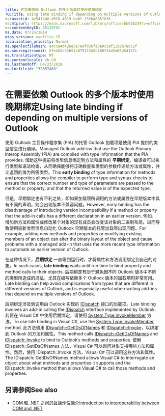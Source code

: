 ```yaml
---
title: 在需要依赖 Outlook 的多个版本时使用晚期绑定
TOCTitle: Using late binding if depending on multiple versions of Outlook
ms:assetid: 4e5412a0-d0f8-4819-ba0f-f36ba885f8f6
ms:mtpsurl: https://msdn.microsoft.com/library/office/bb610234(v=office.15)
ms:contentKeyID: 55119791
ms.date: 07/24/2014
mtps_version: v=office.15
localization_priority: Normal
ms.openlocfilehash: e4cca4d426e5e7e9fd06fa3a0c3af1158b7e6c2f
ms.sourcegitcommit: 8fe462c32b91c87911942c188f3445e85a54137c
ms.translationtype: MT
ms.contentlocale: zh-CN
ms.lasthandoff: 04/23/2019
ms.locfileid: "32357468"
---
```

# <a name="using-late-binding-if-depending-on-multiple-versions-of-outlook"></a><span data-ttu-id="a7b3c-102">在需要依赖 Outlook 的多个版本时使用晚期绑定</span><span class="sxs-lookup"><span data-stu-id="a7b3c-102">Using late binding if depending on multiple versions of Outlook</span></span>

<span data-ttu-id="a7b3c-103">使用 Outlook 主互操作程序集 (PIA) 的托管 Outlook 加载项是使用 PIA 提供的类型信息进行编译。</span><span class="sxs-lookup"><span data-stu-id="a7b3c-103">Managed Outlook add-ins that use the Outlook Primary Interop Assembly (PIA) are compiled with type information that the PIA provides.</span></span> <span data-ttu-id="a7b3c-104">借助这种提前将类型信息绑定到方法和属性的 **早期绑定**，编译者可以执行类型和语法检查，从而确保能够将正确数量和类型的参数传递给方法或属性，并让返回的值为所需类型。</span><span class="sxs-lookup"><span data-stu-id="a7b3c-104">This **early binding** of type information for methods and properties allows the compiler to perform type and syntax checks to ensure that the correct number and type of parameters are passed to the method or property, and that the returned value is of the expected type.</span></span> 

<span data-ttu-id="a7b3c-105">但是，早期绑定也有不利之处，即如果加载项所调用的方法或属性在早期版本中具有不同的声明，则会出现版本不兼容问题。</span><span class="sxs-lookup"><span data-stu-id="a7b3c-105">However, early binding has the disadvantage of introducing version incompatibility if a method or property that the add-in calls has a different declaration in an earlier version.</span></span> <span data-ttu-id="a7b3c-106">例如，增加新方法和属性或修改某个对象的现有成员会改变该对象的二进制布局，进而导致使用较新类型信息自动化 Outlook 早期版本的托管加载项出现问题。</span><span class="sxs-lookup"><span data-stu-id="a7b3c-106">For example, adding new methods and properties or modifying existing members of an object can alter the binary layout of the object and cause problems with a managed add-in that uses the more recent type information to automate an earlier version of Outlook.</span></span> 

<span data-ttu-id="a7b3c-107">在这种情况下，**后期绑定** 一直等到运行时，才将属性和方法调用绑定到自己的对象。</span><span class="sxs-lookup"><span data-stu-id="a7b3c-107">In such cases, **late binding** waits until run time to bind property and method calls to their objects.</span></span> <span data-ttu-id="a7b3c-108">后期绑定有助于避免因不同 Outlook 版本中不同的类型所造成的混乱，尤其在编写依赖多个 Outlook 版本的加载项时非常有用。</span><span class="sxs-lookup"><span data-stu-id="a7b3c-108">Late binding can help avoid complications from types that are different in different versions of Outlook, and is especially useful when writing add-ins that depend on multiple versions of Outlook.</span></span>

<span data-ttu-id="a7b3c-109">后期绑定涉及到调用由 Outlook 实现的 [IDispatch](https://docs.microsoft.com/windows/desktop/api/oaidl/nn-oaidl-idispatch) 接口的加载项。</span><span class="sxs-lookup"><span data-stu-id="a7b3c-109">Late binding involves an add-in calling the [IDispatch](https://docs.microsoft.com/windows/desktop/api/oaidl/nn-oaidl-idispatch) interface implemented by Outlook.</span></span> <span data-ttu-id="a7b3c-110">若要在 Visual C\# 中使用后期绑定，请使用 [System.Type.InvokeMember](https://docs.microsoft.com/dotnet/api/system.type.invokemember?view=netframework-4.7.2) 方法。</span><span class="sxs-lookup"><span data-stu-id="a7b3c-110">To use late binding in Visual C\#, use the [System.Type.InvokeMember](https://docs.microsoft.com/dotnet/api/system.type.invokemember?view=netframework-4.7.2) method.</span></span> <span data-ttu-id="a7b3c-111">此方法调用 [IDispatch::GetIDsOfNames](https://docs.microsoft.com/windows/desktop/api/oaidl/nf-oaidl-idispatch-getidsofnames) 和 [IDispatch::Invoke](https://docs.microsoft.com/windows/desktop/api/oaidl/nf-oaidl-idispatch-invoke)，以绑定到 Outlook 的方法和属性。</span><span class="sxs-lookup"><span data-stu-id="a7b3c-111">This method calls [IDispatch::GetIDsOfNames](https://docs.microsoft.com/windows/desktop/api/oaidl/nf-oaidl-idispatch-getidsofnames) and [IDispatch::Invoke](https://docs.microsoft.com/windows/desktop/api/oaidl/nf-oaidl-idispatch-invoke) to bind to Outlook’s methods and properties.</span></span> <span data-ttu-id="a7b3c-112">使用 IDispatch::GetIDsOfNames 方法，Visual C\# 可以询问对象支持哪些方法和属性。然后，使用 IDispatch::Invoke 方法，Visual C\# 可以调用这些方法和属性。</span><span class="sxs-lookup"><span data-stu-id="a7b3c-112">The IDispatch::GetIDsOfNames method allows Visual C\# to interrogate an object about what methods and properties it supports and the IDispatch::Invoke method then allows Visual C\# to call those methods and properties.</span></span> 

<!-- PAGES 404 
For more information about using late binding in C\#, see [KB 302902: Binding for Office Automation Servers with Visual C\# .NET](https://go.microsoft.com/fwlink/?linkid=88971). For more information about using late binding in Visual Basic, see [KB 304661: How to Use Visual Basic .NET for Binding for Office Automation Servers](https://go.microsoft.com/fwlink/?linkid=88972).

Note that late binding requires obtaining a DispID for every method or property, so late binding generally does not perform as well as early binding. For more information about how early binding compares with late binding, see [KB 245115: Using Early Binding and Late Binding in Automation](https://go.microsoft.com/fwlink/?linkid=88973). -->

## <a name="see-also"></a><span data-ttu-id="a7b3c-113">另请参阅</span><span class="sxs-lookup"><span data-stu-id="a7b3c-113">See also</span></span>

- [<span data-ttu-id="a7b3c-114">COM 和 .NET 之间的互操作性简介</span><span class="sxs-lookup"><span data-stu-id="a7b3c-114">Introduction to interoperability between COM and .NET</span></span>](introduction-to-interoperability-between-com-and-net.md)

